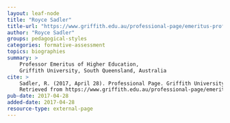 ```yaml
---
layout: leaf-node
title: "Royce Sadler"
title-url: "https://www.griffith.edu.au/professional-page/emeritus-professor-royce-sadler"
author: "Royce Sadler"
groups: pedagogical-styles
categories: formative-assessment
topics: biographies
summary: >
    Professor Emeritus of Higher Education,
    Griffith University, South Queensland, Australia
cite: >
    Sadler, R. (2017, April 28). Professional Page. Griffith University.
    Retrieved from https://www.griffith.edu.au/professional-page/emeritus-professor-royce-sadler
pub-date: 2017-04-28
added-date: 2017-04-28
resource-type: external-page
---
```


